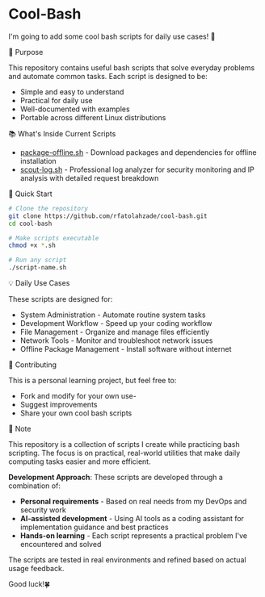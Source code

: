 # Cool-Bash

I'm going to add some cool bash scripts for daily use cases! 🚀 

🎯 Purpose

This repository contains useful bash scripts that solve everyday problems and automate common tasks. Each script is designed to be: 

   - Simple and easy to understand
   - Practical for daily use
   - Well-documented with examples
   - Portable across different Linux distributions
     

📚 What's Inside 
Current Scripts 
  - [package-offline.sh](../master/package-offline.sh) - Download packages and dependencies for offline installation
  - [scout-log.sh](../master/log-scout/scout-log.sh) - Professional log analyzer for security monitoring and IP analysis with detailed request breakdown


🚀 Quick Start
```bash
# Clone the repository
git clone https://github.com/rfatolahzade/cool-bash.git
cd cool-bash

# Make scripts executable
chmod +x *.sh

# Run any script
./script-name.sh

```


💡 Daily Use Cases 

These scripts are designed for: 

 - System Administration - Automate routine system tasks
 - Development Workflow - Speed up your coding workflow  
 - File Management - Organize and manage files efficiently
 - Network Tools - Monitor and troubleshoot network issues
 - Offline Package Management - Install software without internet
     

🤝 Contributing 

This is a personal learning project, but feel free to: 

 - Fork and modify for your own use-
 - Suggest improvements
 - Share your own cool bash scripts

     
📝 Note

This repository is a collection of scripts I create while practicing bash scripting. The focus is on practical, real-world utilities that make daily computing tasks easier and more efficient.

**Development Approach**: These scripts are developed through a combination of:
- **Personal requirements** - Based on real needs from my DevOps and security work
- **AI-assisted development** - Using AI tools as a coding assistant for implementation guidance and best practices
- **Hands-on learning** - Each script represents a practical problem I've encountered and solved

The scripts are tested in real environments and refined based on actual usage feedback.

Good luck!🍀
